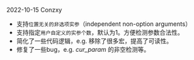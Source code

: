 2022-10-15 Conzxy
* 支持`位置无关的非选项实参`（independent non-option arguments）
* 支持指定`用户自定义的实参个数`，默认为1。方便检测参数合法性。
* 简化了一些代码逻辑，e.g. 移除了很多宏，提高了可读性。
* 修复了一些bug，e.g. *cur_param* 的非空检测等。
